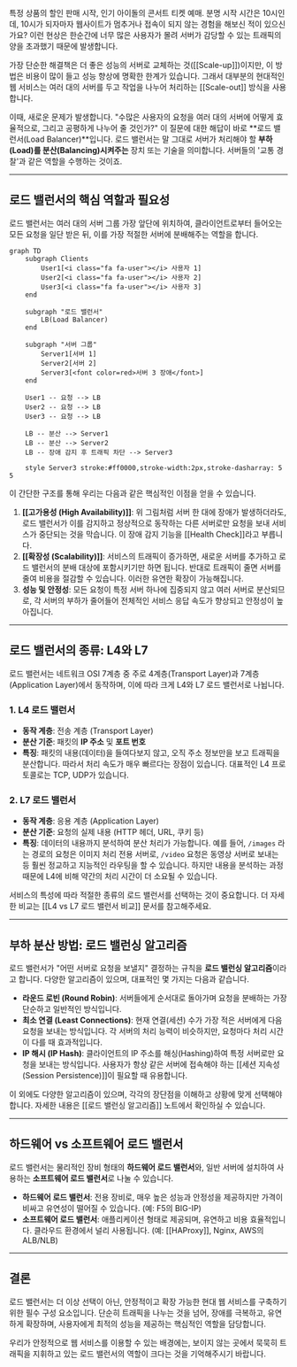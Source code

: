 특정 상품의 할인 판매 시작, 인기 아이돌의 콘서트 티켓 예매. 분명 시작 시간은 10시인데, 10시가 되자마자 웹사이트가 멈추거나 접속이 되지 않는 경험을 해보신 적이 있으신가요? 이런 현상은 한순간에 너무 많은 사용자가 몰려 서버가 감당할 수 있는 트래픽의 양을 초과했기 때문에 발생합니다.

가장 단순한 해결책은 더 좋은 성능의 서버로 교체하는 것([[Scale-up]])이지만, 이 방법은 비용이 많이 들고 성능 향상에 명확한 한계가 있습니다. 그래서 대부분의 현대적인 웹 서비스는 여러 대의 서버를 두고 작업을 나누어 처리하는 [[Scale-out]] 방식을 사용합니다.

이때, 새로운 문제가 발생합니다. "수많은 사용자의 요청을 여러 대의 서버에 어떻게 효율적으로, 그리고 공평하게 나누어 줄 것인가?" 이 질문에 대한 해답이 바로 **로드 밸런서(Load Balancer)**입니다. 로드 밸런서는 말 그대로 서버가 처리해야 할 **부하(Load)를 분산(Balancing)시켜주는** 장치 또는 기술을 의미합니다. 서버들의 '교통 경찰'과 같은 역할을 수행하는 것이죠.

---

## 로드 밸런서의 핵심 역할과 필요성

로드 밸런서는 여러 대의 서버 그룹 가장 앞단에 위치하여, 클라이언트로부터 들어오는 모든 요청을 일단 받은 뒤, 이를 가장 적절한 서버에 분배해주는 역할을 합니다.


```mermaid
graph TD
    subgraph Clients
        User1[<i class="fa fa-user"></i> 사용자 1]
        User2[<i class="fa fa-user"></i> 사용자 2]
        User3[<i class="fa fa-user"></i> 사용자 3]
    end

    subgraph "로드 밸런서"
        LB(Load Balancer)
    end

    subgraph "서버 그룹"
        Server1[서버 1]
        Server2[서버 2]
        Server3[<font color=red>서버 3 장애</font>]
    end

    User1 -- 요청 --> LB
    User2 -- 요청 --> LB
    User3 -- 요청 --> LB

    LB -- 분산 --> Server1
    LB -- 분산 --> Server2
    LB -- 장애 감지 후 트래픽 차단 --> Server3

    style Server3 stroke:#ff0000,stroke-width:2px,stroke-dasharray: 5 5
```

이 간단한 구조를 통해 우리는 다음과 같은 핵심적인 이점을 얻을 수 있습니다.

1. **[[고가용성 (High Availability)]]**: 위 그림처럼 서버 한 대에 장애가 발생하더라도, 로드 밸런서가 이를 감지하고 정상적으로 동작하는 다른 서버로만 요청을 보내 서비스가 중단되는 것을 막습니다. 이 장애 감지 기능을 [[Health Check]]라고 부릅니다.
2. **[[확장성 (Scalability)]]**: 서비스의 트래픽이 증가하면, 새로운 서버를 추가하고 로드 밸런서의 분배 대상에 포함시키기만 하면 됩니다. 반대로 트래픽이 줄면 서버를 줄여 비용을 절감할 수 있습니다. 이러한 유연한 확장이 가능해집니다.
3. **성능 및 안정성**: 모든 요청이 특정 서버 하나에 집중되지 않고 여러 서버로 분산되므로, 각 서버의 부하가 줄어들어 전체적인 서비스 응답 속도가 향상되고 안정성이 높아집니다.

---

## 로드 밸런서의 종류: L4와 L7

로드 밸런서는 네트워크 OSI 7계층 중 주로 4계층(Transport Layer)과 7계층(Application Layer)에서 동작하며, 이에 따라 크게 L4와 L7 로드 밸런서로 나뉩니다.

### 1. L4 로드 밸런서

- **동작 계층**: 전송 계층 (Transport Layer)
- **분산 기준**: 패킷의 **IP 주소** 및 **포트 번호**
- **특징**: 패킷의 내용(데이터)을 들여다보지 않고, 오직 주소 정보만을 보고 트래픽을 분산합니다. 따라서 처리 속도가 매우 빠르다는 장점이 있습니다. 대표적인 L4 프로토콜로는 TCP, UDP가 있습니다.

### 2. L7 로드 밸런서

- **동작 계층**: 응용 계층 (Application Layer)
- **분산 기준**: 요청의 실제 내용 (HTTP 헤더, URL, 쿠키 등)
- **특징**: 데이터의 내용까지 분석하여 분산 처리가 가능합니다. 예를 들어, `/images` 라는 경로의 요청은 이미지 처리 전용 서버로, `/video` 요청은 동영상 서버로 보내는 등 훨씬 정교하고 지능적인 라우팅을 할 수 있습니다. 하지만 내용을 분석하는 과정 때문에 L4에 비해 약간의 처리 시간이 더 소요될 수 있습니다.

서비스의 특성에 따라 적절한 종류의 로드 밸런서를 선택하는 것이 중요합니다. 더 자세한 비교는 [[L4 vs L7 로드 밸런서 비교]] 문서를 참고해주세요.

---

## 부하 분산 방법: 로드 밸런싱 알고리즘

로드 밸런서가 "어떤 서버로 요청을 보낼지" 결정하는 규칙을 **로드 밸런싱 알고리즘**이라고 합니다. 다양한 알고리즘이 있으며, 대표적인 몇 가지는 다음과 같습니다.

- **라운드 로빈 (Round Robin)**: 서버들에게 순서대로 돌아가며 요청을 분배하는 가장 단순하고 일반적인 방식입니다.
- **최소 연결 (Least Connections)**: 현재 연결(세션) 수가 가장 적은 서버에게 다음 요청을 보내는 방식입니다. 각 서버의 처리 능력이 비슷하지만, 요청마다 처리 시간이 다를 때 효과적입니다.
- **IP 해시 (IP Hash)**: 클라이언트의 IP 주소를 해싱(Hashing)하여 특정 서버로만 요청을 보내는 방식입니다. 사용자가 항상 같은 서버에 접속해야 하는 [[세션 지속성(Session Persistence)]]이 필요할 때 유용합니다.

이 외에도 다양한 알고리즘이 있으며, 각각의 장단점을 이해하고 상황에 맞게 선택해야 합니다. 자세한 내용은 [[로드 밸런싱 알고리즘]] 노트에서 확인하실 수 있습니다.

---

## 하드웨어 vs 소프트웨어 로드 밸런서

로드 밸런서는 물리적인 장비 형태의 **하드웨어 로드 밸런서**와, 일반 서버에 설치하여 사용하는 **소프트웨어 로드 밸런서**로 나눌 수 있습니다.

- **하드웨어 로드 밸런서**: 전용 장비로, 매우 높은 성능과 안정성을 제공하지만 가격이 비싸고 유연성이 떨어질 수 있습니다. (예: F5의 BIG-IP)
- **소프트웨어 로드 밸런서**: 애플리케이션 형태로 제공되며, 유연하고 비용 효율적입니다. 클라우드 환경에서 널리 사용됩니다. (예: [[HAProxy]], Nginx, AWS의 ALB/NLB)

---

## 결론

로드 밸런서는 더 이상 선택이 아닌, 안정적이고 확장 가능한 현대 웹 서비스를 구축하기 위한 필수 구성 요소입니다. 단순히 트래픽을 나누는 것을 넘어, 장애를 극복하고, 유연하게 확장하며, 사용자에게 최적의 성능을 제공하는 핵심적인 역할을 담당합니다.

우리가 안정적으로 웹 서비스를 이용할 수 있는 배경에는, 보이지 않는 곳에서 묵묵히 트래픽을 지휘하고 있는 로드 밸런서의 역할이 크다는 것을 기억해주시기 바랍니다.